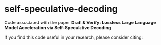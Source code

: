 # self-speculative-decoding
Code associated with the paper **Draft &amp; Verify: Lossless Large Language Model Acceleration via Self-Speculative Decoding**

If you find this code useful in your research, please consider citing:

